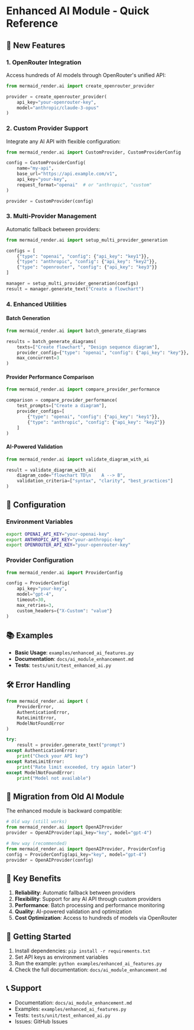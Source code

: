 # Enhanced AI Module - Quick Reference

## 🚀 New Features

### 1. OpenRouter Integration
Access hundreds of AI models through OpenRouter's unified API:

```python
from mermaid_render.ai import create_openrouter_provider

provider = create_openrouter_provider(
    api_key="your-openrouter-key",
    model="anthropic/claude-3-opus"
)
```

### 2. Custom Provider Support
Integrate any AI API with flexible configuration:

```python
from mermaid_render.ai import CustomProvider, CustomProviderConfig

config = CustomProviderConfig(
    name="my-api",
    base_url="https://api.example.com/v1",
    api_key="your-key",
    request_format="openai"  # or "anthropic", "custom"
)

provider = CustomProvider(config)
```

### 3. Multi-Provider Management
Automatic fallback between providers:

```python
from mermaid_render.ai import setup_multi_provider_generation

configs = [
    {"type": "openai", "config": {"api_key": "key1"}},
    {"type": "anthropic", "config": {"api_key": "key2"}},
    {"type": "openrouter", "config": {"api_key": "key3"}}
]

manager = setup_multi_provider_generation(configs)
result = manager.generate_text("Create a flowchart")
```

### 4. Enhanced Utilities

#### Batch Generation
```python
from mermaid_render.ai import batch_generate_diagrams

results = batch_generate_diagrams(
    texts=["Create flowchart", "Design sequence diagram"],
    provider_config={"type": "openai", "config": {"api_key": "key"}},
    max_concurrent=3
)
```

#### Provider Performance Comparison
```python
from mermaid_render.ai import compare_provider_performance

comparison = compare_provider_performance(
    test_prompts=["Create a diagram"],
    provider_configs=[
        {"type": "openai", "config": {"api_key": "key1"}},
        {"type": "anthropic", "config": {"api_key": "key2"}}
    ]
)
```

#### AI-Powered Validation
```python
from mermaid_render.ai import validate_diagram_with_ai

result = validate_diagram_with_ai(
    diagram_code="flowchart TD\n    A --> B",
    validation_criteria=["syntax", "clarity", "best_practices"]
)
```

## 🔧 Configuration

### Environment Variables
```bash
export OPENAI_API_KEY="your-openai-key"
export ANTHROPIC_API_KEY="your-anthropic-key"
export OPENROUTER_API_KEY="your-openrouter-key"
```

### Provider Configuration
```python
from mermaid_render.ai import ProviderConfig

config = ProviderConfig(
    api_key="your-key",
    model="gpt-4",
    timeout=30,
    max_retries=3,
    custom_headers={"X-Custom": "value"}
)
```

## 📚 Examples

- **Basic Usage**: `examples/enhanced_ai_features.py`
- **Documentation**: `docs/ai_module_enhancement.md`
- **Tests**: `tests/unit/test_enhanced_ai.py`

## 🛠️ Error Handling

```python
from mermaid_render.ai import (
    ProviderError,
    AuthenticationError,
    RateLimitError,
    ModelNotFoundError
)

try:
    result = provider.generate_text("prompt")
except AuthenticationError:
    print("Check your API key")
except RateLimitError:
    print("Rate limit exceeded, try again later")
except ModelNotFoundError:
    print("Model not available")
```

## 🔄 Migration from Old AI Module

The enhanced module is backward compatible:

```python
# Old way (still works)
from mermaid_render.ai import OpenAIProvider
provider = OpenAIProvider(api_key="key", model="gpt-4")

# New way (recommended)
from mermaid_render.ai import OpenAIProvider, ProviderConfig
config = ProviderConfig(api_key="key", model="gpt-4")
provider = OpenAIProvider(config)
```

## 🎯 Key Benefits

1. **Reliability**: Automatic fallback between providers
2. **Flexibility**: Support for any AI API through custom providers
3. **Performance**: Batch processing and performance monitoring
4. **Quality**: AI-powered validation and optimization
5. **Cost Optimization**: Access to hundreds of models via OpenRouter

## 🚀 Getting Started

1. Install dependencies: `pip install -r requirements.txt`
2. Set API keys as environment variables
3. Run the example: `python examples/enhanced_ai_features.py`
4. Check the full documentation: `docs/ai_module_enhancement.md`

## 📞 Support

- Documentation: `docs/ai_module_enhancement.md`
- Examples: `examples/enhanced_ai_features.py`
- Tests: `tests/unit/test_enhanced_ai.py`
- Issues: GitHub Issues
